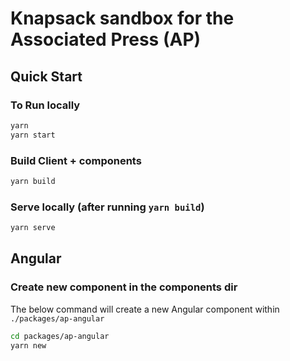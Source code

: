 # Knapsack sandbox for the Associated Press (AP)

## Quick Start

### To Run locally

```bash
yarn
yarn start
```

### Build Client + components

```bash
yarn build
```

### Serve locally (after running `yarn build`)

```bash
yarn serve
```

## Angular

### Create new component in the components dir

The below command will create a new Angular component within `./packages/ap-angular`

```bash
cd packages/ap-angular
yarn new
```






